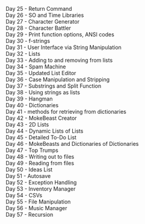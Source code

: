 Day 25 - Return Command<br>
Day 26 - SO and Time Libraries<br>
Day 27 - Character Generator<br>
Day 28 - Character Battler<br>
Day 29 - Print function options, ANSI codes<br>
Day 30 - f-strings<br>
Day 31 - User Interface via String Manipulation<br>
Day 32 - Lists<br>
Day 33 - Adding to and removing from lists<br>
Day 34 - Spam Machine<br>
Day 35 - Updated List Editor<br>
Day 36 - Case Manipulation and Stripping<br>
Day 37 - Substrings and Split Function<br>
Day 38 - Using strings as lists<br>
Day 39 - Hangman<br>
Day 40 - Dictionaries<br>
Day 41 - methods for retrieving from dictionaries<br>
Day 42 - MokeBeast Creator<br>
Day 43 - 2D Lists<br>
Day 44 - Dynamic Lists of Lists<br>
Day 45 - Detailed To-Do List<br>
Day 46 - MokeBeasts and Dictionaries of Dictionaries<br>
Day 47 - Top Trumps<br>
Day 48 - Writing out to files<br>
Day 49 - Reading from files<br>
Day 50 - Ideas List<br>
Day 51 - Autosave<br>
Day 52 - Exception Handling<br>
Day 53 - Inventory Manager<br>
Day 54 - CSVs<br>
Day 55 - File Manipulation<br>
Day 56 - Music Manager<br>
Day 57 - Recursion<br>
